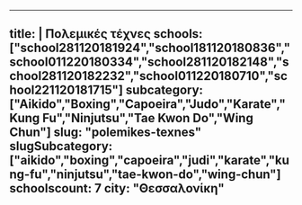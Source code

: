 
---
title: |
   Πολεμικές τέχνες
schools: ["school281120181924","school181120180836","school011220180334","school281120182148","school281120182232","school011220180710","school221120181715"]
subcategory: ["Aikido","Boxing","Capoeira","Judo","Karate","Kung Fu","Ninjutsu","Tae Kwon Do","Wing Chun"]
slug: "polemikes-texnes"
slugSubcategory: ["aikido","boxing","capoeira","judi","karate","kung-fu","ninjutsu","tae-kwon-do","wing-chun"]
schoolscount: 7
city: "Θεσσαλονίκη"
---


